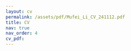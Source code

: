 ```yaml
---
layout: cv
permalink: /assets/pdf/Mufei_Li_CV_241112.pdf
title: CV
nav: true
nav_order: 4
cv_pdf:
---
```

